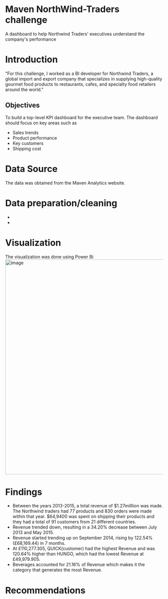 # Maven NorthWind-Traders challenge
A dashboard to help Northwind Traders' executives understand the company's performance 
# Introduction 
"For this challenge, I worked as a BI developer for Northwind Traders, a global import and export company that specializes in supplying high-quality gourmet food products to restaurants, cafes, and specialty food retailers around the world."
## Objectives
To build  a top-level KPI dashboard for the executive team.
The dashboard should focus on key areas such as
* Sales trends
* Product performance
* Key customers
* Shipping cost
# Data Source
The data was obtained from the Maven Analytics website. 
# Data preparation/cleaning
* 
* 



# Visualization
The visualization was done using Power Bi
<img width="684" alt="image" src="https://github.com/Imoniyi/NorthWind-Traders/assets/151396523/0ee3d9d0-57ba-4867-a7b5-1e0956f32ba6">

# Findings
* Between the years 2013-2015, a total revenue of $1.27milllion was made. The Northwind traders had 77 products and 830 orders were made within that year. $64,9400 was spent on shipping their products and they had a total of 91 customers from 21 different countries.
* Revenue trended down, resulting in a 34.20% decrease between July 2013 and May 2015.
* ﻿﻿Revenue started trending up on September 2014, rising by 122.54% (£68,169.44) in 7 months.
* ﻿﻿At £110,277.305, QUICK(customer) had the highest Revenue and was 120.64% higher than HUNGO, which had the lowest Revenue at £49,979.905.
* Beverages accounted for 21.16% of Revenue which makes it the category that generates the most Revenue. 

# Recommendations

  


